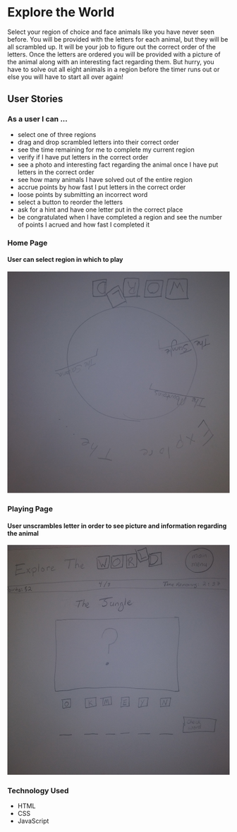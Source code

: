 # Explore the World

Select your region of choice and face animals like you have never seen before. You will be provided with the letters for each animal, but they will be all scrambled up. It will be your job to figure out the correct order of the letters. Once the letters are ordered you will be provided with a picture of the animal along with an interesting fact regarding them. But hurry, you have to solve out all eight animals in a region before the timer runs out or else you will have to start all over again! 

## User Stories

### As a user I can ...
* select one of three regions
* drag and drop scrambled letters into their correct order
* see the time remaining for me to complete my current region
* verify if I have put letters in the correct order
* see a photo and interesting fact regarding the animal once I have put letters in the correct order
* see how many animals I have solved out of the entire region
* accrue points by how fast I put letters in the correct order
* loose points by submitting an incorrect word
* select a button to reorder the letters
* ask for a hint and have one letter put in the correct place
* be congratulated when I have completed a region and see the number of points I acrued and how fast I completed it

### Home Page
#### User can select region in which to play
![alt text](assets/20191101_131500.jpg)

### Playing Page
#### User unscrambles letter in order to see picture and information regarding the animal

![alt text](assets/20191101_131446.jpg)

### Technology Used

* HTML
* CSS
* JavaScript